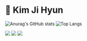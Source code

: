 <!-- - 👋 Hi, I’m jihyun~
- 👀 I’m interested in >> books, music, new and challenging things
- 🌱 I’m currently learning >> html, css, scss, jquery, javascript, react.js, next.js
- 📫 How to reach me >> jkim68888@gmail.com -->

<!---****
jkim68888/jkim68888 is a ✨ **special** ✨ repository because its `README.md` (this file) appears on your GitHub profile.
You can click the Preview link to take a look at your changes. - 💞️ I’m looking to collaborate on ...

![header](https://capsule-render.vercel.app/api?type=waving&color=gradient&height=170&section=header&text=Hi%20there,%20I'm%20Jihyun%20👋&fontAlignY=31&fontSize=30&fontColor=ffffff&descSize=22&descAlignY=48&descAlign=49)

<!-- <div align="center">

## 🔨 Tech Stack

<div>
  <img src="https://techstack-generator.vercel.app/graphql-icon.svg" alt="icon" width="64" height="64" />
</div>

## 👩 Me

</div> -->

#  Kim Ji Hyun 

<!-- [![Solved.ac Profile](http://mazassumnida.wtf/api/v2/generate_badge?boj=jkim68888)](https://solved.ac/jkim68888/) -->

![Anurag's GitHub stats](https://github-readme-stats.vercel.app/api?username=jkim68888&show_icons=true&theme=radical&count_private=true&include_all_commits=true&theme=transparent)
![Top Langs](https://github-readme-stats.vercel.app/api/top-langs/?username=jkim68888&theme=radical&layout=compact&hide=html&langs_count=4&count_private=true&theme=transparent)

<span>
<a target="_blank" href="https://jkim68888.tistory.com/"><img src="https://img.shields.io/badge/Blog-00CCBB?style=plastic&logo=blogger&logoColor=white" /></a>
</span>
<!-- <span>
<a target="_blank" href=""><img src="https://img.shields.io/badge/Resume-FC60A8?style=plastic&logo=notion&logoColor=white" /></a>
</span> -->
<span>
<a href="mailto:jkim68888@gmail.com"><img src="https://img.shields.io/badge/Gmail-ea4335?style=plastic&logo=gmail&logoColor=white" /></a>
</span>
<span>
<img src="https://hits.seeyoufarm.com/api/count/incr/badge.svg?url=https%3A%2F%2Fgithub.com%2Fjkim68888&count_bg=%2379C83D&title_bg=%23555555&icon=&icon_color=%23E7E7E7&title=hits&edge_flat=false"/>
</span>
